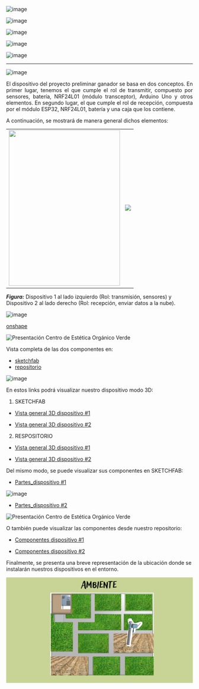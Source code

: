 ![image](https://github.com/Fx2048/Team_4_FdD/assets/131219987/c65d8555-c917-4c4a-90b0-1e70cb1282ab)


![image](https://github.com/Fx2048/Team_4_FdD/assets/131219987/a13b21f9-03de-486b-bef5-108c3550e352)

![image](../../Imágenes/Modelado_3D/tabla.png)


![image](../../Imágenes/Modelado_3D/Componentes.png)

![image](https://github.com/Fx2048/Team_4_FdD/assets/131219987/e1195f2f-7c9b-42fe-8bdd-742605c9123a)




---


![image](https://github.com/Fx2048/Team_4_FdD/assets/131219987/9cec067c-cb6b-4386-8737-82772b4ca91d)


<p align = "justify" >El dispositivo del proyecto preliminar ganador se basa en dos conceptos. En primer lugar, tenemos el que cumple el rol de transmitir, compuesto por sensores, batería, NRF24L01 (módulo transceptor), Arduino Uno y otros elementos. En segundo lugar, el que cumple el rol de recepción, compuesta por el módulo ESP32, NRF24L01, batería y una caja que los contiene.</p>

<p align = "justify" >A continuación, se mostrará de manera general dichos elementos:</p>

<div align="center">

<table>
  <tr>
    <td><img src="../../Imágenes/System_1.png" style="width: 300px; height: 419px;"></td>
    <td><img src="../../Imágenes/System_2.png"></td>
  </tr>
</table>

</div>


***Figura:*** 
Dispositivo 1 al lado izquierdo 
(Rol: transmisión, sensores) y Dispositivo 2 al lado derecho 
(Rol: recepción, enviar datos a la nube).

![image](https://github.com/Fx2048/Team_4_FdD/assets/131219987/cee1c6cf-5a9c-4e35-be94-1efc540d68ae)


[onshape](https://sketchfab.com/3d-models/my-model-ef1994cd2f934ea8ad02e61c87e12e4c)


![Presentación Centro de Estética Orgánico Verde](https://github.com/Fx2048/Team_4_FdD/blob/main/Im%C3%A1genes/Modelado%20general.png)


Vista completa de las dos componentes en:
* [sketchfab](https://sketchfab.com/3d-models/my-model-composite-part-4-eb2148cdebaa42dea660bec73f28d02b)
* [repositorio](../../Hadware/Modelo_3D/Dispositivos.stl)


![image](https://github.com/Fx2048/Team_4_FdD/assets/131219987/4ead8c4a-299c-4486-b27f-08d82168a206)

En estos links podrá visualizar nuestro dispositivo modo 3D: 


1. SKETCHFAB

* [Vista general 3D dispositivo #1](https://sketchfab.com/3d-models/all_my_model-8b4fa2704f744f1584f49b39e792a4b6)

* [Vista general 3D dispositivo #2 ](https://sketchfab.com/3d-models/caja-57ac736d35504cfc9fb07908c0be9ef0)

2. RESPOSITORIO

* [Vista general 3D dispositivo #1](../../Hadware/Modelo_3D/All_my_model.stl)

* [Vista general 3D dispositivo #2 ](../../Hadware/Modelo_3D/Caja_central.stl)


Del mismo modo, se puede visualizar sus componentes en SKETCHFAB:

* [Partes_dispositivo #1](https://sketchfab.com/3d-models/partes-mod-transmitir-f4738ec27411411494a5f1bcfd55df45)

![image](../../Imágenes/Modelado_3D/Parts_disp1.png)




* [Partes_dispositivo #2](https://sketchfab.com/3d-models/caja-3-838507ba5e3843d691f37436fab5a105)

![Presentación Centro de Estética Orgánico Verde](https://github.com/Fx2048/Team_4_FdD/blob/main/Im%C3%A1genes/caja.png)

O también puede visualizar las componentes desde nuestro repositorio: 


* [Componentes dispositivo #1](../../Hadware/Modelo_3D/Partes_mod_transmitir.stl)

* [Componentes dispositivo #2](../../Hadware/Modelo_3D/Caja_central.stl)

Finalmente, se presenta una breve representación de la ubicación donde se instalarán nuestros dispositivos en el entorno. 

![](https://github.com/Fx2048/Team_4_FdD/blob/main/Im%C3%A1genes/AMBIENTE.png)


